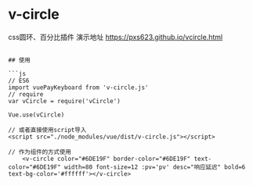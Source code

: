 # v-circle
css圆环、百分比插件
演示地址 https://pxs623.github.io/vcircle.html

```

## 使用

```js
// ES6
import vuePayKeyboard from 'v-circle.js'
// require
var vCircle = require('vCircle')

Vue.use(vCircle)

// 或者直接使用script导入
<script src="./node_modules/vue/dist/v-circle.js"></script>

// 作为组件的方式使用
    <v-circle color="#6DE19F" border-color="#6DE19F" text-color="#6DE19F" width=80 font-size=12 :pv='pv' desc="响应延迟" bold=6 text-bg-color='#ffffff'></v-circle>
